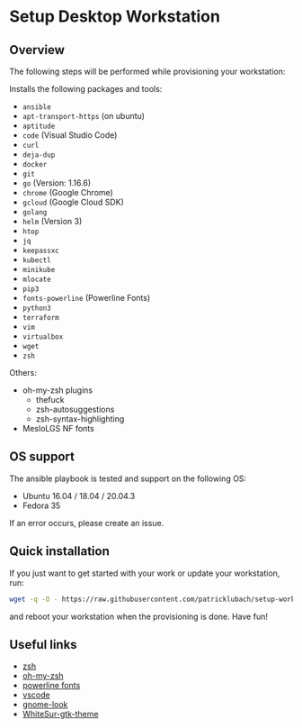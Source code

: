 # Setup Desktop Workstation

## Overview

The following steps will be performed while provisioning your workstation:

Installs the following packages and tools:

- `ansible`
- `apt-transport-https` (on ubuntu)
- `aptitude`
- `code` (Visual Studio Code)
- `curl`
- `deja-dup`
- `docker`
- `git`
- `go` (Version: 1.16.6)
- `chrome` (Google Chrome)
- `gcloud` (Google Cloud SDK)
- `golang`
- `helm` (Version 3)
- `htop`
- `jq`
- `keepassxc`
- `kubectl`
- `minikube`
- `mlocate`
- `pip3`
- `fonts-powerline` (Powerline Fonts)
- `python3`
- `terraform`
- `vim`
- `virtualbox`
- `wget`
- `zsh`

Others:

- oh-my-zsh plugins
  - thefuck
  - zsh-autosuggestions
  - zsh-syntax-highlighting
- MesloLGS NF fonts

## OS support

The ansible playbook is tested and support on the following OS:

- Ubuntu 16.04 / 18.04 / 20.04.3
- Fedora 35

If an error occurs, please create an issue.

## Quick installation

If you just want to get started with your work or update your workstation, run:

```bash
wget -q -O - https://raw.githubusercontent.com/patricklubach/setup-workstation/main/install.sh | bash
```

and reboot your workstation when the provisioning is done. Have fun!

## Useful links

- [zsh](https://github.com/ohmyzsh/ohmyzsh/wiki/Installing-ZSH)
- [oh-my-zsh](https://github.com/ohmyzsh/ohmyzsh)
- [powerline fonts](https://github.com/powerline/fonts)
- [vscode](https://github.com/racoon63/vscode)
- [gnome-look](https://www.gnome-look.org/s/Gnome/browse/)
- [WhiteSur-gtk-theme](https://github.com/vinceliuice/WhiteSur-gtk-theme)
